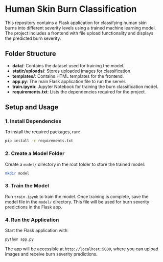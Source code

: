 # Human Skin Burn Classification

This repository contains a Flask application for classifying human skin burns into different severity levels using a trained machine learning model. The project includes a frontend with file upload functionality and displays the predicted burn severity.

## Folder Structure

- **data/**: Contains the dataset used for training the model.
- **static/uploads/**: Stores uploaded images for classification.
- **templates/**: Contains HTML templates for the frontend.
- **app.py**: The main Flask application file to run the server.
- **train.ipynb**: Jupyter Notebook for training the burn classification model.
- **requirements.txt**: Lists the dependencies required for the project.

## Setup and Usage

### 1. Install Dependencies

To install the required packages, run:

```bash
pip install -r requirements.txt
```

### 2. Create a Model Folder

Create a `model/` directory in the root folder to store the trained model:

```bash
mkdir model
```

### 3. Train the Model

Run `train.ipynb` to train the model. Once training is complete, save the model file in the `model/` directory. This file will be used for burn severity predictions in the Flask app.

### 4. Run the Application

Start the Flask application with:

```bash
python app.py
```

The app will be accessible at `http://localhost:5000`, where you can upload images and receive burn severity predictions.



 
